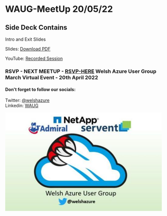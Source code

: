 # WAUG-MeetUp 20/05/22

## Side Deck Contains

Intro and Exit Slides

Slides: [Download PDF](https://github.com/jonnychipz/WAUG-MeetUp/blob/master/2022-03-16/WAUG%20-%20Meetup%20Slides%2016-03-22.pdf)</br>

YouTube: [Recorded Session]((https://youtu.be/HKg3mWt0-UE))</br>

### RSVP - NEXT MEETUP - [RSVP-HERE](https://www.meetup.com/MSFT-Stack/events/284017355/) Welsh Azure User Group March Virtual Event - 20th April 2022

#### Don't forget to follow our socials: </br>

Twitter: [@welshazure](http://www.twitter.com/welshazure) </br>
Linkedin: [WAUG](https://www.linkedin.com/groups/13866357/)

![Logo](../logo.PNG)

